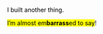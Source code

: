 <body><div class="WordSection1"><p class="MsoNormal"><span style="color:black">I built another thing. <p></p></span></p><p class="MsoNormal"><span style="color:black;background:yellow">I’m almost em<b>barrass</b>ed to say</span><span style="color:black">!<p></p></span></p><p class="MsoNormal"></p>
<p> </p><div><p class="MsoNormal"><span style="color:black">